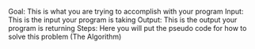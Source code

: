 Goal: This is what you are trying to accomplish with your program
Input: This is the input your program is taking
Output: This is the output your program is returning
Steps:
  Here you will put the pseudo code for how to solve this problem (The Algorithm)
